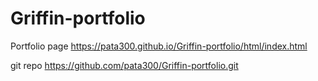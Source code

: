 # Griffin-portfolio

Portfolio page
https://pata300.github.io/Griffin-portfolio/html/index.html

git repo
https://github.com/pata300/Griffin-portfolio.git
